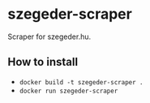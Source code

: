 # szegeder-scraper
Scraper for szegeder.hu.

## How to install
* `docker build -t szegeder-scraper .`
* `docker run szegeder-scraper`
